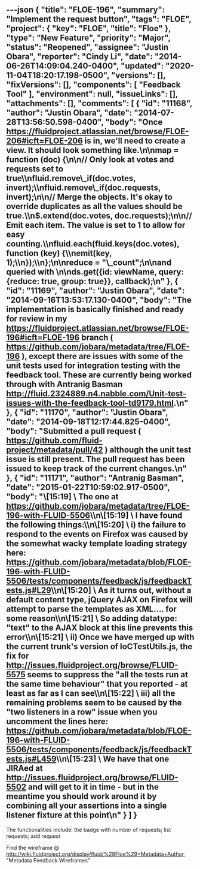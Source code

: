 ---json
{
  "title": "FLOE-196",
  "summary": "Implement the request button",
  "tags": "FLOE",
  "project": {
    "key": "FLOE",
    "title": "Floe"
  },
  "type": "New Feature",
  "priority": "Major",
  "status": "Reopened",
  "assignee": "Justin Obara",
  "reporter": "Cindy Li",
  "date": "2014-06-26T14:09:04.240-0400",
  "updated": "2020-11-04T18:20:17.198-0500",
  "versions": [],
  "fixVersions": [],
  "components": [
    "Feedback Tool"
  ],
  "environment": null,
  "issueLinks": [],
  "attachments": [],
  "comments": [
    {
      "id": "11168",
      "author": "Justin Obara",
      "date": "2014-07-28T13:56:50.598-0400",
      "body": "Once <https://fluidproject.atlassian.net/browse/FLOE-206#icft=FLOE-206> is in, we'll need to create a view. It should look something like.\n\nmap = function (doc) {\n\n// Only look at votes and requests set to true\\\nfluid.remove\\_if(doc.votes, invert);\\\nfluid.remove\\_if(doc.requests, invert);\n\n// Merge the objects. It's okay to override duplicates as all the values should be true.\\\n$.extend(doc.votes, doc.requests);\n\n// Emit each item. The value is set to 1 to allow for easy counting.\\\nfluid.each(fluid.keys(doc.votes), function (key) {\\\nemit(key, 1);\\\n});\\\n};\n\nreduce = \"\\_count\";\n\nand queried with&#x20;\n\nds.get({id: viewName, query: {reduce: true, group: true}}, callback);\n"
    },
    {
      "id": "11169",
      "author": "Justin Obara",
      "date": "2014-09-16T13:53:17.130-0400",
      "body": "The implementation is basically finished and ready for review in my <https://fluidproject.atlassian.net/browse/FLOE-196#icft=FLOE-196> branch ( <https://github.com/jobara/metadata/tree/FLOE-196> ), except there are issues with some of the unit tests used for integration testing with the feedback tool. These are currently being worked through with Antranig Basman <http://fluid.2324889.n4.nabble.com/Unit-test-issues-with-the-feedback-tool-td9179.html>.\n"
    },
    {
      "id": "11170",
      "author": "Justin Obara",
      "date": "2014-09-18T12:17:44.825-0400",
      "body": "Submitted a pull request ( <https://github.com/fluid-project/metadata/pull/42> ) although the unit test issue is still present. The pull request has been issued to keep track of the current changes.\n"
    },
    {
      "id": "11171",
      "author": "Antranig Basman",
      "date": "2015-01-22T10:59:02.917-0500",
      "body": "\\[15:19] \\<Bosmon> The one at <https://github.com/jobara/metadata/tree/FLOE-196-with-FLUID-5506>\\\n\\[15:19] \\<Bosmon> I have found the following things:\\\n\\[15:20] \\<Bosmon> i) the failure to respond to the events on Firefox was caused by the somewhat wacky template loading strategy here: <https://github.com/jobara/metadata/blob/FLOE-196-with-FLUID-5506/tests/components/feedback/js/feedbackTests.js#L29>\\\n\\[15:20] \\<Bosmon> As it turns out, without a default content type, jQuery AJAX on Firefox will attempt to parse the templates as XML.... for some reason\\\n\\[15:21] \\<Bosmon> So adding datatype: \"text\" to the AJAX block at this line prevents this error\\\n\\[15:21] \\<Bosmon> ii) Once we have merged up with the current trunk's version of IoCTestUtils.js, the fix for <http://issues.fluidproject.org/browse/FLUID-5575> seems to suppress the \"all the tests run at the same time behaviour\" that you reported - at least as far as I can see\\\n\\[15:22] \\<Bosmon> iii) all the remaining problems seem to be caused by the \"two listeners in a row\" issue when you uncomment the lines here: <https://github.com/jobara/metadata/blob/FLOE-196-with-FLUID-5506/tests/components/feedback/js/feedbackTests.js#L459>\\\n\\[15:23] \\<Bosmon> We have that one JIRAed at <http://issues.fluidproject.org/browse/FLUID-5502> and will get to it in time - but in the meantime you should work around it by combining all your assertions into a single listener fixture at this point\n"
    }
  ]
}
---
The functionalities include: the badge with number of requests; list requests; add request

Find the wireframe @ <http://wiki.fluidproject.org/display/fluid/%28Floe%29+Metadata+Author>, "Metadata Feedback Wireframes"

        